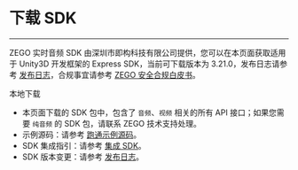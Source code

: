# 下载 SDK

---

ZEGO 实时音频 SDK 由深圳市即构科技有限公司提供，您可以在本页面获取适用于 Unity3D 开发框架的 Express SDK，当前可下载版本为 3.21.0，发布日志请参考 [发布日志](https://doc-zh.zego.im/article/17542)，合规事宜请参考 [ZEGO 安全合规白皮书](/policies-and-agreements/zego-security-and-compliance-white-paper)。

<Card title="Express SDK v3.21.0" href="https://artifact-sdk.zego.im/express/unity3d/ZegoExpressUnity3D.zip">
本地下载
</Card>
<Note title="说明">

- 本页面下载的 SDK 包中，包含了 `音频`、`视频` 相关的所有 API 接口；如果您需要 `纯音频` 的 SDK 包，请联系 ZEGO 技术支持处理。
- 示例源码：请参考 [跑通示例源码](https://doc-zh.zego.im/article/3235)。
- SDK 集成指引：请参考 [集成 SDK](https://doc-zh.zego.im/article/3234)。
- SDK 版本变更：请参考 [发布日志](https://doc-zh.zego.im/article/12554)。
</Note>



